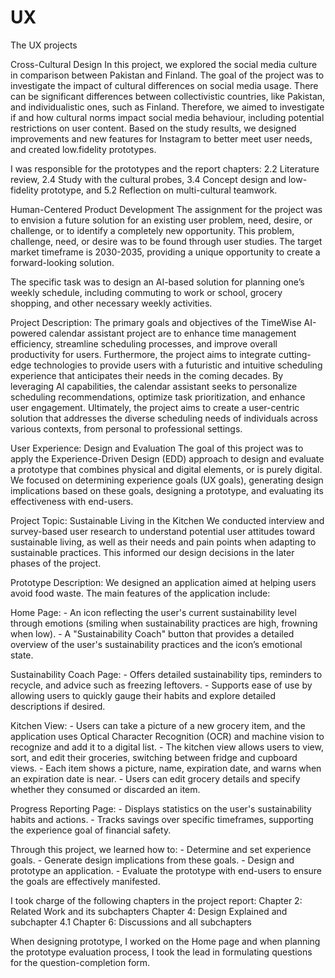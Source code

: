 # UX
The UX projects

Cross-Cultural Design
In this project, we explored the social media culture in comparison between Pakistan and Finland. The goal of the project was to investigate the impact of cultural differences on social media usage. There can be significant differences between collectivistic countries, like Pakistan, and individualistic ones, such as Finland. Therefore, we aimed to investigate if and how cultural norms impact social media behaviour, including potential restrictions on user content. Based on the study results, we designed improvements and new features for Instagram to better meet user needs, and created low.fidelity prototypes. 

I was responsible for the prototypes and the report chapters: 2.2 Literature review, 2.4 Study with the cultural probes, 3.4 Concept design and low-fidelity prototype, and 5.2 Reflection on multi-cultural teamwork.


Human-Centered Product Development
The assignment for the project was to envision a future solution for an existing user problem, need, desire, or challenge, or to identify a completely new opportunity. This problem, challenge, need, or desire was to be found through user studies. The target market timeframe is 2030-2035, providing a unique opportunity to create a forward-looking solution.

The specific task was to design an AI-based solution for planning one’s weekly schedule, including commuting to work or school, grocery shopping, and other necessary weekly activities.

Project Description:
The primary goals and objectives of the TimeWise AI-powered calendar assistant project are to enhance time management efficiency, streamline scheduling processes, and improve overall productivity for users. Furthermore, the project aims to integrate cutting-edge technologies to provide users with a futuristic and intuitive scheduling experience that anticipates their needs in the coming decades. By leveraging AI capabilities, the calendar assistant seeks to personalize scheduling recommendations, optimize task prioritization, and enhance user engagement. Ultimately, the project aims to create a user-centric solution that addresses the diverse scheduling needs of individuals across various contexts, from personal to professional settings.


User Experience: Design and Evaluation
The goal of this project was to apply the Experience-Driven Design (EDD) approach to design and evaluate a prototype that combines physical and digital elements, or is purely digital. We focused on determining experience goals (UX goals), generating design implications based on these goals, designing a prototype, and evaluating its effectiveness with end-users.

Project Topic: Sustainable Living in the Kitchen
We conducted interview and survey-based user research to understand potential user attitudes toward sustainable living, as well as their needs and pain points when adapting to sustainable practices. This informed our design decisions in the later phases of the project.

Prototype Description:
We designed an application aimed at helping users avoid food waste. The main features of the application include:

  Home Page:
      - An icon reflecting the user's current sustainability level through emotions (smiling when sustainability practices are high, frowning when low).
      - A "Sustainability Coach" button that provides a detailed overview of the user's sustainability practices and the icon’s emotional state.

  Sustainability Coach Page:
      - Offers detailed sustainability tips, reminders to recycle, and advice such as freezing leftovers.
      - Supports ease of use by allowing users to quickly gauge their habits and explore detailed descriptions if desired.

  Kitchen View:
      - Users can take a picture of a new grocery item, and the application uses Optical Character Recognition (OCR) and machine vision to recognize and add it to a digital list.
      - The kitchen view allows users to view, sort, and edit their groceries, switching between fridge and cupboard views.
      - Each item shows a picture, name, expiration date, and warns when an expiration date is near.
     - Users can edit grocery details and specify whether they consumed or discarded an item.

  Progress Reporting Page:
      - Displays statistics on the user's sustainability habits and actions.
      - Tracks savings over specific timeframes, supporting the experience goal of financial safety.

Through this project, we learned how to:
    - Determine and set experience goals.
    - Generate design implications from these goals.
    - Design and prototype an application.
    - Evaluate the prototype with end-users to ensure the goals are effectively manifested.

I took charge of the following chapters in the project report:
    Chapter 2: Related Work and its subchapters
    Chapter 4: Design Explained and subchapter 4.1
    Chapter 6: Discussions and all subchapters

When designing prototype, I worked on the Home page and when planning the prototype evaluation process, I took the lead in formulating questions for the question-completion form.